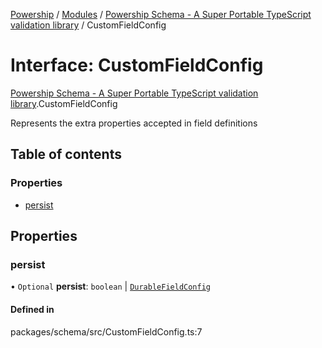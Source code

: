 [Powership](../README.md) / [Modules](../modules.md) / [Powership Schema - A Super Portable TypeScript validation library](../modules/Powership_Schema___A_Super_Portable_TypeScript_validation_library.md) / CustomFieldConfig

# Interface: CustomFieldConfig

[Powership Schema - A Super Portable TypeScript validation library](../modules/Powership_Schema___A_Super_Portable_TypeScript_validation_library.md).CustomFieldConfig

Represents the extra properties accepted in field definitions

## Table of contents

### Properties

- [persist](Powership_Schema___A_Super_Portable_TypeScript_validation_library.CustomFieldConfig.md#persist)

## Properties

### persist

• `Optional` **persist**: `boolean` \| [`DurableFieldConfig`](Powership_Schema___A_Super_Portable_TypeScript_validation_library.DurableFieldConfig.md)

#### Defined in

packages/schema/src/CustomFieldConfig.ts:7

